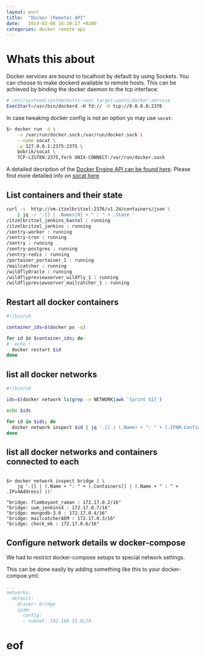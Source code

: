```yaml
---
layout: post
title:  "Docker (Remote) API"
date:   2019-03-08 16:30:17 +0200
categories: docker remote api
---
```

# Whats this about

Docker services are bound to localhost by default by using Sockets.
You can choose to make dockerd available to remote hosts. This can be achieved by binding the docker daemon to the tcp interface:
```bash
# /etc/systemd/system/multi-user.target.wants/docker.service
ExecStart=/usr/bin/dockerd -H fd:// -H tcp://0.0.0.0:2376
```

In case tweaking docker config is not an option yo may use `socat`:

```bash
$> docker run -d \
    -v /var/run/docker.sock:/var/run/docker.sock \
    --name socat \
    -p 127.0.0.1:2375:2375 \
    bobrik/socat \
    TCP-LISTEN:2375,fork UNIX-CONNECT:/var/run/docker.sock
```
A detailed decription of the [Docker Engine API can be found here](https://docs.docker.com/develop/sdk/). Please find more detailed info on [socat here](https://lihsmi.ch/docker/2020/01/02/socat-docker.html)

## List containers and their state

```bash
curl -s  http://vm-itzelbritzel:2376/v1.24/containers/json \
    | jq -r '.[] | .Names[0] + " : " + .State '
/itzelbritzel_jenkins_bastel : running
/itzelbritzel_jenkins : running
/sentry-worker : running
/sentry-cron : running
/sentry : running
/sentry-postgres : running
/sentry-redis : running
/portainer_portainer_1 : running
/mailcatcher : running
/wildflyOracle : running
/wildflypreviewserver_wildfly_1 : running
/wildflypreviewserver_mailcatcher_1 : running
```

## Restart all docker containers
```bash
#!/bin/sh

container_ids=$(docker ps -q)

for id in $container_ids; do
#  echo \
  docker restart $id
done
```

## list all docker networks

```bash
#!/bin/sh

ids=$(docker network ls|grep -v NETWORK|awk '{print $1}')

echo $ids

for id in $ids; do
  docker network inspect $id | jq '.[] | (.Name) + ": " + (.IPAM.Config[0].Subnet)'
done
```

## list all docker networks and containers connected to each
```

$> docker network inspect bridge | \
    jq '.[] | (.Name + ": " + (.Containers[] | (.Name + " : " + .IPv4Address) ))'

"bridge: flamboyant_raman : 172.17.0.2/16"
"bridge: uum_jenkinsX : 172.17.0.7/16"
"bridge: mongodb-3.6 : 172.17.0.4/16"
"bridge: mailcatcherAEM : 172.17.0.3/16"
"bridge: check_mk : 172.17.0.6/16"
```

## Configure network details w docker-compose

We had to restrict docker-compose setups to special network settings.

This can be done easily by adding something like this to your docker-compoe.yml:

```yml
...
networks:
  default:
    driver: bridge
    ipam:
      config:
      - subnet: 192.168.15.0/24
```

# eof
